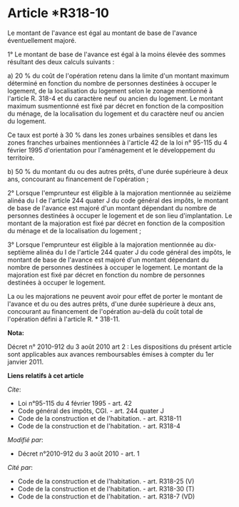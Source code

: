 # Article *R318-10

Le montant de l'avance est égal au montant de base de l'avance éventuellement majoré. 

1° Le montant de base de l'avance est égal à la moins élevée des sommes résultant des deux calculs suivants : 

a) 20 % du coût de l'opération retenu dans la limite d'un montant maximum déterminé en fonction du nombre de personnes
destinées à occuper le logement, de la localisation du logement selon le zonage mentionné à l'article R. 318-4 et du
caractère neuf ou ancien du logement. Le montant maximum susmentionné est fixé par décret en fonction de la composition du
ménage, de la localisation du logement et du caractère neuf ou ancien du logement. 

Ce taux est porté à 30 % dans les zones urbaines sensibles et dans les zones franches urbaines mentionnées à l'article 42 de
la loi n° 95-115 du 4 février 1995 d'orientation pour l'aménagement et le développement du territoire. 

b) 50 % du montant du ou des autres prêts, d'une durée supérieure à deux ans, concourant au financement de l'opération ; 

2° Lorsque l'emprunteur est éligible à la majoration mentionnée au seizième alinéa du I de l'article 244 quater J du code
général des impôts, le montant de base de l'avance est majoré d'un montant dépendant du nombre de personnes destinées à
occuper le logement et de son lieu d'implantation. Le montant de la majoration est fixé par décret en fonction de la
composition du ménage et de la localisation du logement ; 

3° Lorsque l'emprunteur est éligible à la majoration mentionnée au dix-septième alinéa du I de l'article 244 quater J du code
général des impôts, le montant de base de l'avance est majoré d'un montant dépendant du nombre de personnes destinées à
occuper le logement. Le montant de la majoration est fixé par décret en fonction du nombre de personnes destinées à occuper
le logement. 

La ou les majorations ne peuvent avoir pour effet de porter le montant de l'avance et du ou des autres prêts, d'une durée
supérieure à deux ans, concourant au financement de l'opération au-delà du coût total de l'opération défini à l'article R. *
318-11.

**Nota:**

Décret n° 2010-912 du 3 août 2010 art 2 : Les dispositions du présent article sont applicables aux avances remboursables
émises à compter du 1er janvier 2011.

**Liens relatifs à cet article**

_Cite_:

  - Loi n°95-115 du 4 février 1995 - art. 42
  - Code général des impôts, CGI. - art. 244 quater J
  - Code de la construction et de l'habitation. - art. R318-11
  - Code de la construction et de l'habitation. - art. R318-4

_Modifié par_:

  - Décret n°2010-912 du 3 août 2010 - art. 1

_Cité par_:

  - Code de la construction et de l'habitation. - art. R318-25 (V)
  - Code de la construction et de l'habitation. - art. R318-30 (T)
  - Code de la construction et de l'habitation. - art. R318-7 (VD)
